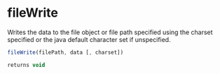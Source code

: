 # fileWrite

Writes the data to the file object or file path specified using the charset specified or the java default character set if unspecified.

```javascript
fileWrite(filePath, data [, charset])
```

```javascript
returns void
```
